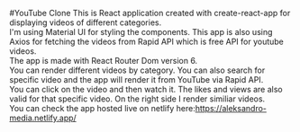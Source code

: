 #YouTube Clone
This is React application created with create-react-app for displaying videos of different categories.  
I'm using Material UI for styling the components. This app is also using Axios for fetching the videos from Rapid API which is free API for youtube videos.  
The app is made with React Router Dom version 6.  
You can render different videos by category. You can also search for specific video and the app will render it from YouTube via Rapid API.  
You can click on the video and then watch it. The likes and views are also valid for that specific video. On the right side I render similiar videos.  
You can check the app hosted live on netlify here:https://aleksandro-media.netlify.app/
